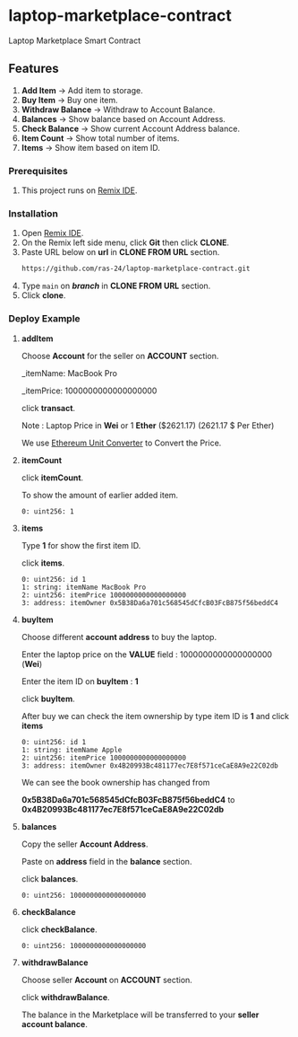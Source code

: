# laptop-marketplace-contract
Laptop Marketplace Smart Contract

## Features
1. **Add Item** -> Add item to storage.
2. **Buy Item** -> Buy one item.
3. **Withdraw Balance** -> Withdraw to Account Balance.
4. **Balances** -> Show balance based on Account Address.
5. **Check Balance** -> Show current Account Address balance.
6. **Item Count** -> Show total number of items.
7. **Items** -> Show item based on item ID.

### Prerequisites
1. This project runs on [Remix IDE](https://remix.ethereum.org).

### Installation
1. Open [Remix IDE](https://remix.ethereum.org).
2. On the Remix left side menu, click **Git** then click **CLONE**.
3. Paste URL below on **url** in **CLONE FROM URL** section.
   ```sh
   https://github.com/ras-24/laptop-marketplace-contract.git
   ```
4. Type ```main``` on ***branch*** in **CLONE FROM URL** section.
5. Click **clone**.

### Deploy Example
1. **addItem**

   Choose **Account** for the seller on **ACCOUNT** section.

   _itemName: MacBook Pro

   _itemPrice: 1000000000000000000

   click **transact**.

   Note : Laptop Price in **Wei** or 1 **Ether** ($2621.17) (2621.17 $ Per Ether)

   We use [Ethereum Unit Converter](https://eth-converter.com/) to Convert the Price.
2. **itemCount**

   click **itemCount**.

   To show the amount of earlier added item.

   ```
   0: uint256: 1
   ```

4. **items**
   
   Type **1** for show the first item ID.

   click **items**.

   ```
   0: uint256: id 1
   1: string: itemName MacBook Pro
   2: uint256: itemPrice 1000000000000000000
   3: address: itemOwner 0x5B38Da6a701c568545dCfcB03FcB875f56beddC4
   ```
   
4. **buyItem**
   
   Choose different **account address** to buy the laptop.

   Enter the laptop price on the **VALUE** field : 1000000000000000000 (**Wei**)

   Enter the item ID on **buyItem** : **1**

   click **buyItem**.

   After buy we can check the item ownership by type item ID is **1** and click **items**
   ```
   0: uint256: id 1
   1: string: itemName Apple
   2: uint256: itemPrice 1000000000000000000
   3: address: itemOwner 0x4B20993Bc481177ec7E8f571ceCaE8A9e22C02db
   ```

   We can see the book ownership has changed from

   **0x5B38Da6a701c568545dCfcB03FcB875f56beddC4** to **0x4B20993Bc481177ec7E8f571ceCaE8A9e22C02db**

4. **balances**
   
   Copy the seller **Account Address**.

   Paste on **address** field in the **balance** section.

   click **balances**.

   ```
   0: uint256: 1000000000000000000
   ```

4. **checkBalance**

   click **checkBalance**.

   ```
   0: uint256: 1000000000000000000
   ```   

4. **withdrawBalance**

   Choose seller **Account** on **ACCOUNT** section.

   click **withdrawBalance**.

   The balance in the Marketplace will be transferred to your **seller account balance**.

